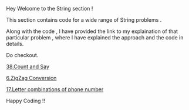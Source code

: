 Hey Welcome to the String section ! 


This section contains code for a wide range of String problems .


Along with the code , I have provided the link to my explaination of that particular problem , where I have explained the approach and the code in details.

Do checkout.


[38.Count and Say](https://leetcode.com/problems/count-and-say/solutions/5759390/count-and-say-easiest-explanation-you-ll-see)


[6.ZigZag Conversion](https://leetcode.com/problems/count-and-say/solutions/5759390/count-and-say-easiest-explanation-you-ll-see)

[17.Letter combinations of phone number](https://leetcode.com/problems/letter-combinations-of-a-phone-number/solutions/5761340/letter-combinations-of-a-phone-number-easiest-explanation-you-ll-see)



Happy Coding !!
